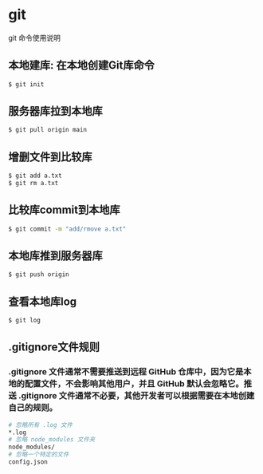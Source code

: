 # git
git 命令使用说明
## 本地建库: 在本地创建Git库命令
~~~bash
$ git init
~~~
## 服务器库拉到本地库
~~~bash
$ git pull origin main
~~~
## 增删文件到比较库
~~~bash
$ git add a.txt
$ git rm a.txt
~~~
## 比较库commit到本地库
~~~bash
$ git commit -m "add/rmove a.txt"
~~~
## 本地库推到服务器库
~~~bash
$ git push origin
~~~
## 查看本地库log
~~~bash
$ git log
~~~
## .gitignore文件规则
### .gitignore 文件通常不需要推送到远程 GitHub 仓库中，因为它是本地的配置文件，不会影响其他用户，并且 GitHub 默认会忽略它。推送 .gitignore 文件通常不必要，其他开发者可以根据需要在本地创建自己的规则。
~~~bash
# 忽略所有 .log 文件
*.log
# 忽略 node_modules 文件夹
node_modules/
# 忽略一个特定的文件
config.json
~~~
